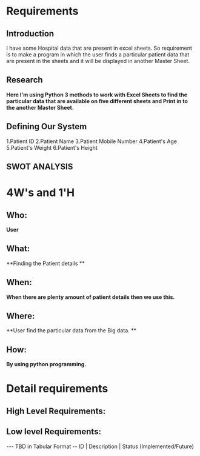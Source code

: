 # Requirements
## Introduction
 
I have some Hospital data that are present in excel sheets. So requirement is to make a program in which the user finds a particular patient data that are present in the sheets and it will be displayed in another Master Sheet.

 

## Research

**Here I'm using Python 3 methods to work with Excel Sheets to find the particular data that are available on five different sheets and Print in to the another Master Sheet.**

## Defining Our System
 1.Patient ID
 2.Patient Name
 3.Patient Mobile Number
 4.Patient's Age
 5.Patient's Weight
 6.Patient's Height 

## SWOT ANALYSIS

# 4W&#39;s and 1&#39;H

## Who:

**User**

## What:

**Finding the Patient details **

## When:

**When there are plenty amount of patient details then we use this.**

## Where:

**User find the particular data from the Big data. **

## How:

**By using python programming.**

# Detail requirements
## High Level Requirements:
 
 


##  Low level Requirements:
--- TBD in Tabular Format 
-- ID | Description | Status (Implemented/Future)
